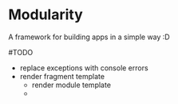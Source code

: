 Modularity
============

A framework for building apps in a simple way :D

#TODO
* replace exceptions with console errors
* render fragment template
  * render module template 
  * 

